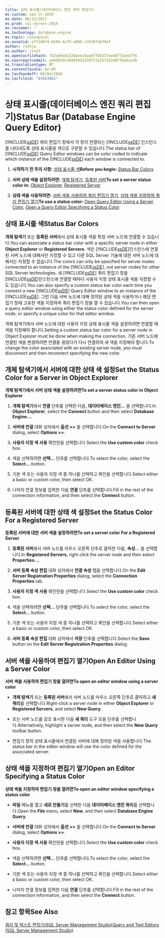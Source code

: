 ```yaml
---
title: 상태 표시줄(데이터베이스 엔진 쿼리 편집기)
ms.custom: seo-lt-2019
ms.date: 06/13/2017
ms.prod: sql-server-2014
ms.reviewer: ''
ms.technology: database-engine
ms.topic: conceptual
ms.assetid: e7f2d6f4-bb94-4cf5-a096-c34397e679af
author: rothja
ms.author: jroth
ms.openlocfilehash: 743ae0a4152daee19aa67f85337ae4077a3ed7f6
ms.sourcegitcommit: ad4d92dce894592a259721a1571b1d8736abacdb
ms.translationtype: MT
ms.contentlocale: ko-KR
ms.lasthandoff: 08/04/2020
ms.locfileid: "87653801"
---
```

# <a name="status-bar-database-engine-query-editor"></a><span data-ttu-id="fc2b2-102">상태 표시줄(데이터베이스 엔진 쿼리 편집기)</span><span class="sxs-lookup"><span data-stu-id="fc2b2-102">Status Bar (Database Engine Query Editor)</span></span>
  <span data-ttu-id="fc2b2-103">[!INCLUDE[ssDE](../../includes/ssde-md.md)] 쿼리 편집기 창에서 각 창이 연결되는 [!INCLUDE[ssDE](../../includes/ssde-md.md)] 인스턴스를 나타내도록 상태 표시줄을 색으로 구분할 수 있습니다.</span><span class="sxs-lookup"><span data-stu-id="fc2b2-103">The status bar of [!INCLUDE[ssDE](../../includes/ssde-md.md)] Query Editor windows can be color coded to indicate which instance of the [!INCLUDE[ssDE](../../includes/ssde-md.md)] each window is connected to.</span></span>  
  
1.  <span data-ttu-id="fc2b2-104">**시작하기 전 주의 사항:**  [상태 표시줄 색](#StatusBarColors)</span><span class="sxs-lookup"><span data-stu-id="fc2b2-104">**Before you begin:**  [Status Bar Colors](#StatusBarColors)</span></span>  
  
2.  <span data-ttu-id="fc2b2-105">**서버 상태 색을 설정하려면:**  [개체 탐색기](#SetOEServerColor), [등록된 서버](#SetRegServerColor)</span><span class="sxs-lookup"><span data-stu-id="fc2b2-105">**To set a server status color in:**  [Object Explorer](#SetOEServerColor), [Registered Server](#SetRegServerColor)</span></span>  
  
3.  <span data-ttu-id="fc2b2-106">**상태 색을 사용하려면:**  [서버 색을 사용하여 쿼리 편집기 열기](#OpenServerColor), [상태 색을 지정하여 쿼리 편집기 열기](#OpenSpecColor)</span><span class="sxs-lookup"><span data-stu-id="fc2b2-106">**To use a status color:**  [Open Query Editor Using a Server Color](#OpenServerColor), [Open a Query Editor Specifying a Status Color](#OpenSpecColor)</span></span>  
  
##  <a name="status-bar-colors"></a><a name="StatusBarColors"></a> <span data-ttu-id="fc2b2-107">상태 표시줄 색</span><span class="sxs-lookup"><span data-stu-id="fc2b2-107">Status Bar Colors</span></span>  
 <span data-ttu-id="fc2b2-108">**개체 탐색기** 또는 **등록된 서버**에서 상태 표시줄 색을 특정 서버 노드에 연결할 수 있습니다.</span><span class="sxs-lookup"><span data-stu-id="fc2b2-108">You can associate a status bar color with a specific server node in either **Object Explorer** or **Registered Servers**.</span></span> <span data-ttu-id="fc2b2-109">색은 [!INCLUDE[ssDE](../../includes/ssde-md.md)]인스턴스에 연결된 서버 노드에 대해서만 지정할 수 있고 다른 SQL Server 기술에 대한 서버 노드에 대해서는 지정할 수 없습니다.</span><span class="sxs-lookup"><span data-stu-id="fc2b2-109">The colors can only be specified for server nodes connected to an instance of the [!INCLUDE[ssDE](../../includes/ssde-md.md)], not server nodes for other SQL Server technologies.</span></span> <span data-ttu-id="fc2b2-110">새 [!INCLUDE[ssDE](../../includes/ssde-md.md)] 쿼리 편집기 창을 [!INCLUDE[ssDE](../../includes/ssde-md.md)]인스턴스에 연결할 때마다 사용자 지정 상태 표시줄 색을 지정할 수도 있습니다.</span><span class="sxs-lookup"><span data-stu-id="fc2b2-110">You can also specify a custom status bar color each time you connect a new [!INCLUDE[ssDE](../../includes/ssde-md.md)] Query Editor window to an instance of the [!INCLUDE[ssDE](../../includes/ssde-md.md)].</span></span> <span data-ttu-id="fc2b2-111">그런 다음 서버 노드에 대해 정의된 상태 색을 사용하거나 해당 편집기 창에 고유한 색을 지정하여 쿼리 편집기 창을 열 수 있습니다.</span><span class="sxs-lookup"><span data-stu-id="fc2b2-111">You can then open a query editor window using either the status color defined for the server node, or specify a unique color for that editor window.</span></span>  
  
 <span data-ttu-id="fc2b2-112">개체 탐색기에서 서버 노드에 대한 사용자 지정 상태 표시줄 색을 설정하려면 연결할 때 색을 지정해야 합니다.</span><span class="sxs-lookup"><span data-stu-id="fc2b2-112">Setting a custom status bar color for a server node in Object Explorer must be done when making the connection.</span></span> <span data-ttu-id="fc2b2-113">기존 서버 노드에 연결된 색을 변경하려면 연결을 끊었다가 다시 연결하여 새 색을 지정해야 합니다.</span><span class="sxs-lookup"><span data-stu-id="fc2b2-113">To change the color associated with an existing server node, you must disconnect and then reconnect specifying the new color.</span></span>  
  
##  <a name="set-the-status-color-for-a-server-in-object-explorer"></a><a name="SetOEServerColor"></a> <span data-ttu-id="fc2b2-114">개체 탐색기에서 서버에 대한 상태 색 설정</span><span class="sxs-lookup"><span data-stu-id="fc2b2-114">Set the Status Color for a Server in Object Explorer</span></span>  
 <span data-ttu-id="fc2b2-115">**개체 탐색기에서 서버 상태 색을 설정하려면**</span><span class="sxs-lookup"><span data-stu-id="fc2b2-115">**To set a server status color in Object Explorer**</span></span>  
  
1.  <span data-ttu-id="fc2b2-116">**개체 탐색기**에서 **연결** 단추를 선택한 다음, **데이터베이스 엔진...** 을 선택합니다.</span><span class="sxs-lookup"><span data-stu-id="fc2b2-116">In **Object Explorer**, select the **Connect** button and then select **Database Engine...**.</span></span>  
  
2.  <span data-ttu-id="fc2b2-117">**서버에 연결** 대화 상자에서 **옵션 >>** 을 선택합니다.</span><span class="sxs-lookup"><span data-stu-id="fc2b2-117">On the **Connect to Server** dialog, select **Options >>**.</span></span>  
  
3.  <span data-ttu-id="fc2b2-118">**사용자 지정 색 사용** 확인란을 선택합니다.</span><span class="sxs-lookup"><span data-stu-id="fc2b2-118">Select the **Use custom color** check box.</span></span>  
  
4.  <span data-ttu-id="fc2b2-119">색을 선택하려면 **선택...** 단추를 선택합니다.</span><span class="sxs-lookup"><span data-stu-id="fc2b2-119">To select the color, select the **Select...** button.</span></span>  
  
5.  <span data-ttu-id="fc2b2-120">기본 색 또는 사용자 지정 색 중 하나를 선택하고 확인을 선택합니다.</span><span class="sxs-lookup"><span data-stu-id="fc2b2-120">Select either a basic or custom color, then select OK.</span></span>  
  
6.  <span data-ttu-id="fc2b2-121">나머지 연결 정보를 입력한 다음 **연결** 단추를 선택합니다.</span><span class="sxs-lookup"><span data-stu-id="fc2b2-121">Fill in the rest of the connection information, and then select the **Connect** button.</span></span>  
  
##  <a name="set-the-status-color-for-a-registered-server"></a><a name="SetRegServerColor"></a> <span data-ttu-id="fc2b2-122">등록된 서버에 대한 상태 색 설정</span><span class="sxs-lookup"><span data-stu-id="fc2b2-122">Set the Status Color For a Registered Server</span></span>  
 <span data-ttu-id="fc2b2-123">**등록된 서버에 대한 서버 색을 설정하려면**</span><span class="sxs-lookup"><span data-stu-id="fc2b2-123">**To set a server color For a Registered Server**</span></span>  
  
1.  <span data-ttu-id="fc2b2-124">**등록된 서버**에서 서버 노드를 마우스 오른쪽 단추로 클릭한 다음, **속성...** 을 선택합니다.</span><span class="sxs-lookup"><span data-stu-id="fc2b2-124">In **Registered Servers**, right click the server node and then select **Properties...**.</span></span>  
  
2.  <span data-ttu-id="fc2b2-125">**서버 등록 속성 편집** 대화 상자에서 **연결 속성** 탭을 선택합니다.</span><span class="sxs-lookup"><span data-stu-id="fc2b2-125">On the **Edit Server Registration Properties** dialog, select the **Connection Properties** tab.</span></span>  
  
3.  <span data-ttu-id="fc2b2-126">**사용자 지정 색 사용** 확인란을 선택합니다.</span><span class="sxs-lookup"><span data-stu-id="fc2b2-126">Select the **Use custom color** check box.</span></span>  
  
4.  <span data-ttu-id="fc2b2-127">색을 선택하려면 **선택...** 단추를 선택합니다.</span><span class="sxs-lookup"><span data-stu-id="fc2b2-127">To select the color, select the **Select...** button.</span></span>  
  
5.  <span data-ttu-id="fc2b2-128">기본 색 또는 사용자 지정 색 중 하나를 선택하고 확인을 선택합니다.</span><span class="sxs-lookup"><span data-stu-id="fc2b2-128">Select either a basic or custom color, then select OK.</span></span>  
  
6.  <span data-ttu-id="fc2b2-129">**서버 등록 속성 편집** 대화 상자에서 **저장** 단추를 선택합니다.</span><span class="sxs-lookup"><span data-stu-id="fc2b2-129">Select the **Save** button on the **Edit Server Registration Properties** dialog.</span></span>  
  
##  <a name="open-an-editor-using-a-server-color"></a><a name="OpenServerColor"></a> <span data-ttu-id="fc2b2-130">서버 색을 사용하여 편집기 열기</span><span class="sxs-lookup"><span data-stu-id="fc2b2-130">Open An Editor Using a Server Color</span></span>  
 <span data-ttu-id="fc2b2-131">**서버 색을 사용하여 편집기 창을 열려면**</span><span class="sxs-lookup"><span data-stu-id="fc2b2-131">**To open an editor window using a server color**</span></span>  
  
-   <span data-ttu-id="fc2b2-132">**개체 탐색기** 또는 **등록된 서버**에서 서버 노드를 마우스 오른쪽 단추로 클릭하고 **새 쿼리**를 선택합니다.</span><span class="sxs-lookup"><span data-stu-id="fc2b2-132">Right-click a server node in either **Object Explorer** or **Registered Servers**, and select **New Query**.</span></span>  
  
-   <span data-ttu-id="fc2b2-133">또는 서버 노드를 강조 표시한 다음 **새 쿼리** 도구 모음 단추를 선택합니다.</span><span class="sxs-lookup"><span data-stu-id="fc2b2-133">Alternatively, highlight a server node, and then select the **New Query** toolbar button.</span></span>  
  
-   <span data-ttu-id="fc2b2-134">편집기 창의 상태 표시줄에서 연결된 서버에 대해 정의된 색을 사용합니다.</span><span class="sxs-lookup"><span data-stu-id="fc2b2-134">The status bar in the editor window will use the color defined for the associated server.</span></span>  
  
##  <a name="open-an-editor-specifying-a-status-color"></a><a name="OpenSpecColor"></a> <span data-ttu-id="fc2b2-135">상태 색을 지정하여 편집기 열기</span><span class="sxs-lookup"><span data-stu-id="fc2b2-135">Open an Editor Specifying a Status Color</span></span>  
 <span data-ttu-id="fc2b2-136">**상태 색을 지정하여 편집기 창을 열려면**</span><span class="sxs-lookup"><span data-stu-id="fc2b2-136">**To open an editor window specifying a status color**</span></span>  
  
-   <span data-ttu-id="fc2b2-137">**파일** 메뉴를 열고 **새로 만들기**를 선택한 다음 **데이터베이스 엔진 쿼리**를 선택합니다.</span><span class="sxs-lookup"><span data-stu-id="fc2b2-137">Open the **File** menu, select **New**, and then select **Database Engine Query**.</span></span>  
  
-   <span data-ttu-id="fc2b2-138">**서버에 연결** 대화 상자에서 **옵션 >>** 을 선택합니다.</span><span class="sxs-lookup"><span data-stu-id="fc2b2-138">On the **Connect to Server** dialog, select **Options >>**.</span></span>  
  
-   <span data-ttu-id="fc2b2-139">**사용자 지정 색 사용** 확인란을 선택합니다.</span><span class="sxs-lookup"><span data-stu-id="fc2b2-139">Select the **Use custom color** check box.</span></span>  
  
-   <span data-ttu-id="fc2b2-140">색을 선택하려면 **선택...** 단추를 선택합니다.</span><span class="sxs-lookup"><span data-stu-id="fc2b2-140">To select the color, select the **Select...** button.</span></span>  
  
-   <span data-ttu-id="fc2b2-141">기본 색 또는 사용자 지정 색 중 하나를 선택하고 확인을 선택합니다.</span><span class="sxs-lookup"><span data-stu-id="fc2b2-141">Select either a basic or custom color, then select OK.</span></span>  
  
-   <span data-ttu-id="fc2b2-142">나머지 연결 정보를 입력한 다음 **연결** 단추를 선택합니다.</span><span class="sxs-lookup"><span data-stu-id="fc2b2-142">Fill in the rest of the connection information, and then select the **Connect** button.</span></span>  
  
## <a name="see-also"></a><span data-ttu-id="fc2b2-143">참고 항목</span><span class="sxs-lookup"><span data-stu-id="fc2b2-143">See Also</span></span>  
 [<span data-ttu-id="fc2b2-144">쿼리 및 텍스트 편집기&#40;SQL Server Management Studio&#41;</span><span class="sxs-lookup"><span data-stu-id="fc2b2-144">Query and Text Editors &#40;SQL Server Management Studio&#41;</span></span>](../scripting/query-and-text-editors-sql-server-management-studio.md)  
  
  
